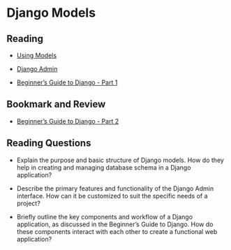 # Django Models

## Reading

- [Using Models](https://developer.mozilla.org/en-US/docs/Learn/Server-side/Django/Models)

- [Django Admin](https://developer.mozilla.org/en-US/docs/Learn/Server-side/Django/Admin_site)

- [Beginner’s Guide to Django - Part 1](https://simpleisbetterthancomplex.com/series/2017/09/04/a-complete-beginners-guide-to-django-part-1.html)

## Bookmark and Review

- [Beginner’s Guide to Django - Part 2](https://simpleisbetterthancomplex.com/series/2017/09/11/a-complete-beginners-guide-to-django-part-2.html)

## Reading Questions

- Explain the purpose and basic structure of Django models. How do they help in creating and managing database schema in a Django application?

- Describe the primary features and functionality of the Django Admin interface. How can it be customized to suit the specific needs of a project?

- Briefly outline the key components and workflow of a Django application, as discussed in the Beginner’s Guide to Django. How do these components interact with each other to create a functional web application?
